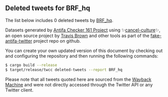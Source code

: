 ## Deleted tweets for BRF_hq

The list below includes 0 deleted tweets by
[BRF_hq](https://twitter.com/BRF_hq).



Datasets generated by [Antifa Checker 161 Project](https://twitter.com/antifacheck161) using ✨[cancel-culture](https://github.com/travisbrown/cancel-culture)✨, an open source project by 
[Travis Brown](https://twitter.com/travisbrown) and other tools as part of the 
[fake-antifa-twitter](https://github.com/antifacheck161/fake-antifa-twitter) project repo on github.

You can create your own updated version of this document by checking out and configuring the
repository and then running the following commands:

```bash
$ cargo build --release
$ target/release/twcc deleted-tweets --report BRF_hq
```

Please note that all tweets quoted here are sourced from the
[Wayback Machine](https://web.archive.org) and were not directly accessed through the Twitter API or
any Twitter client.

